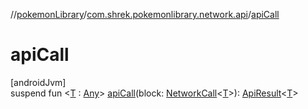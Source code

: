 //[pokemonLibrary](../../index.md)/[com.shrek.pokemonlibrary.network.api](index.md)/[apiCall](api-call.md)

# apiCall

[androidJvm]\
suspend fun &lt;[T](api-call.md) : [Any](https://kotlinlang.org/api/latest/jvm/stdlib/kotlin/-any/index.html)&gt; [apiCall](api-call.md)(block: [NetworkCall](index.md#1552257768%2FClasslikes%2F1643807906)&lt;[T](api-call.md)&gt;): [ApiResult](-api-result/index.md)&lt;[T](api-call.md)&gt;
